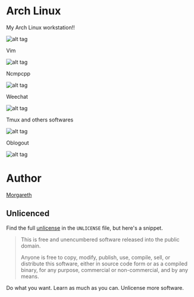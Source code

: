 # Arch Linux
My Arch Linux workstation!!
 
![alt tag](https://github.com/Morgareth/Arch-Linux/blob/master/Screenshots/2016-03-18-16:02:36.png "Screenshot")

Vim
 
![alt tag](https://github.com/Morgareth/Arch-Linux/blob/master/Screenshots/2016-03-20-13:12:14.png "Vim")

Ncmpcpp

![alt tag](https://github.com/Morgareth/Arch-Linux/blob/master/Screenshots/2016-03-20-13:11:23.png "Ncmpcpp")

Weechat

![alt tag](https://github.com/Morgareth/Arch-Linux/blob/master/Screenshots/2016-03-20-13:12:58.png "Weechat")

Tmux and others softwares

![alt tag](https://github.com/Morgareth/Arch-Linux/blob/master/Screenshots/2016-03-20-13:17:27.png "Tmux")

Oblogout

![alt tag](https://github.com/Morgareth/Arch-Linux/blob/master/Screenshots/2016-03-20-17:46:00.png "Oblogout")


# Author
[Morgareth][facebook]
 
 
## Unlicenced
 
Find the full [unlicense][] in the `UNLICENSE` file, but here's a snippet.
 
>This is free and unencumbered software released into the public domain.
>
>Anyone is free to copy, modify, publish, use, compile, sell, or distribute this software, either in source code form or as a compiled binary, for any purpose, commercial or non-commercial, and by any means.
 
Do what you want. Learn as much as you can. Unlicense more software.
 
[unlicense]: http://unlicense.org/
[facebook]: https://www.facebook.com/Rodriguez0000000000000
